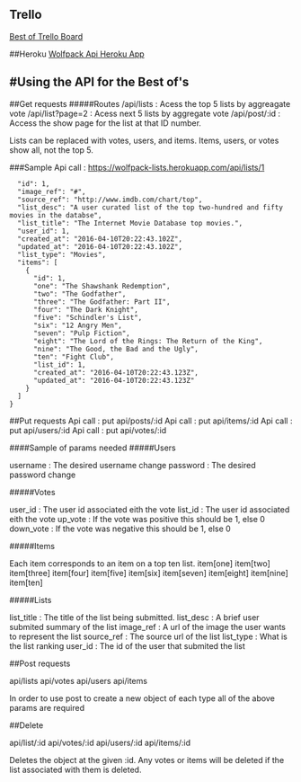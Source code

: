 ## Trello
[Best of Trello Board](https://trello.com/b/4GWyWSjn/best-of-best-of-lists)

##Heroku
[Wolfpack Api Heroku App](https://wolfpack-lists.herokuapp.com/)

#Using the API for the Best of's
---

##Get requests
#####Routes
/api/lists : Acess the top 5 lists by aggreagate vote
/api/list?page=2 : Acess next 5 lists by aggregate vote
/api/post/:id : Access the show page for the list at that ID number.

Lists can be replaced with votes, users, and items. Items, users, or votes show all, not the top 5.

###Sample
Api call : https://wolfpack-lists.herokuapp.com/api/lists/1

```{
  "id": 1,
  "image_ref": "#",
  "source_ref": "http://www.imdb.com/chart/top",
  "list_desc": "A user curated list of the top two-hundred and fifty movies in the databse",
  "list_title": "The Internet Movie Database top movies.",
  "user_id": 1,
  "created_at": "2016-04-10T20:22:43.102Z",
  "updated_at": "2016-04-10T20:22:43.102Z",
  "list_type": "Movies",
  "items": [
    {
      "id": 1,
      "one": "The Shawshank Redemption",
      "two": "The Godfather",
      "three": "The Godfather: Part II",
      "four": "The Dark Knight",
      "five": "Schindler's List",
      "six": "12 Angry Men",
      "seven": "Pulp Fiction",
      "eight": "The Lord of the Rings: The Return of the King",
      "nine": "The Good, the Bad and the Ugly",
      "ten": "Fight Club",
      "list_id": 1,
      "created_at": "2016-04-10T20:22:43.123Z",
      "updated_at": "2016-04-10T20:22:43.123Z"
    }
  ]
}
```
##Put requests
Api call : put api/posts/:id
Api call : put api/items/:id
Api call : put api/users/:id
Api call : put api/votes/:id

####Sample of params needed
#####Users

username : The desired username change
password : The desired password change

#####Votes

user_id : The user id associated eith the vote
list_id : The user id associated eith the vote
up_vote : If the vote was positive this should be 1, else 0
down_vote : If the vote was negative this should be 1, else 0

#####Items

Each item corresponds to an item on a top ten list.
item[one]
item[two]
item[three]
item[four]
item[five]
item[six]
item[seven]
item[eight]
item[nine]
item[ten]

#####Lists

list_title : The title of the list being submitted.
list_desc : A brief user submited summary of the list
image_ref : A url of the image the user wants to represent the list
source_ref : The source url of the list
list_type : What is the list ranking
user_id : The id of the user that submited the list

##Post requests

api/lists
api/votes
api/users
api/items

In order to use post to create a new object of each type all of the above params are required

##Delete

api/list/:id
api/votes/:id
api/users/:id
api/items/:id

Deletes the object at the given :id. Any votes or items will be deleted if the list associated with them is deleted.

